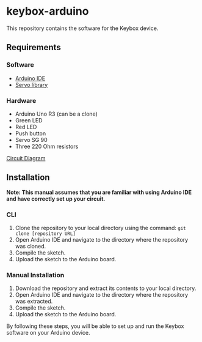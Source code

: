# keybox-arduino

This repository contains the software for the Keybox device.

## Requirements

### Software
- [Arduino IDE](https://support.arduino.cc/hc/en-us/articles/360019833020-Download-and-install-Arduino-IDE)
- [Servo library](https://www.arduino.cc/reference/en/libraries/servo/)

### Hardware
- Arduino Uno R3 (can be a clone)
- Green LED
- Red LED
- Push button
- Servo SG 90
- Three 220 Ohm resistors

[Circuit Diagram](https://imgur.com/a/XT39uWD)

## Installation

**Note: This manual assumes that you are familiar with using Arduino IDE and have correctly set up your circuit.**

### CLI
1. Clone the repository to your local directory using the command: `git clone [repository URL]`
2. Open Arduino IDE and navigate to the directory where the repository was cloned.
3. Compile the sketch.
4. Upload the sketch to the Arduino board.

### Manual Installation
1. Download the repository and extract its contents to your local directory.
2. Open Arduino IDE and navigate to the directory where the repository was extracted.
3. Compile the sketch.
4. Upload the sketch to the Arduino board.

By following these steps, you will be able to set up and run the Keybox software on your Arduino device.

